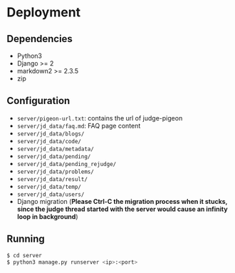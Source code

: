 # Deployment

## Dependencies

* Python3
* Django >= 2
* markdown2 >= 2.3.5
* zip

## Configuration

* `server/pigeon-url.txt`: contains the url of judge-pigeon
* `server/jd_data/faq.md`: FAQ page content
* `server/jd_data/blogs/`
* `server/jd_data/code/`
* `server/jd_data/metadata/`
* `server/jd_data/pending/`
* `server/jd_data/pending_rejudge/`
* `server/jd_data/problems/`
* `server/jd_data/result/`
* `server/jd_data/temp/`
* `server/jd_data/users/`
* Django migration (**Please Ctrl-C the migration process when it stucks, since the judge thread started with the server would cause an infinity loop in background**)

## Running

```bash
$ cd server
$ python3 manage.py runserver <ip>:<port>
```

